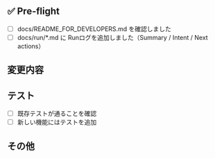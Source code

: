 ## ✅ Pre-flight

- [ ] docs/README_FOR_DEVELOPERS.md を確認しました
- [ ] docs/run/*.md に Runログを追加しました（Summary / Intent / Next actions）

## 変更内容

<!-- 何を変更したかを簡潔に記述 -->

## テスト

- [ ] 既存テストが通ることを確認
- [ ] 新しい機能にはテストを追加

## その他

<!-- 注意点やレビューポイントがあれば記述 -->
